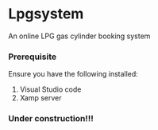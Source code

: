 # Lpgsystem
An online LPG gas cylinder booking system 
### Prerequisite
Ensure you have the following installed:
1. Visual Studio code
2. Xamp server
### Under construction!!!
